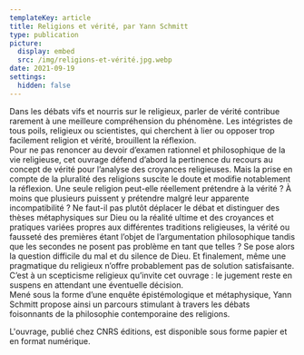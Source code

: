 ```yaml
---
templateKey: article
title: Religions et vérité, par Yann Schmitt
type: publication
picture:
  display: embed
  src: /img/religions-et-vérité.jpg.webp
date: 2021-09-19
settings:
  hidden: false
---
```

Dans les débats vifs et nourris sur le religieux, parler de vérité contribue rarement à une meilleure compréhension du phénomène. Les intégristes de tous poils, religieux ou scientistes, qui cherchent à lier ou opposer trop facilement religion et vérité, brouillent la réflexion.\
Pour ne pas renoncer au devoir d’examen rationnel et philosophique de la vie religieuse, cet ouvrage défend d’abord la pertinence du recours au concept de vérité pour l’analyse des croyances religieuses. Mais la prise en compte de la pluralité des religions suscite le doute et modifie notablement la réflexion. Une seule religion peut-elle réellement prétendre à la vérité ? À moins que plusieurs puissent y prétendre malgré leur apparente incompatibilité ? Ne faut-il pas plutôt déplacer le débat et distinguer des thèses métaphysiques sur Dieu ou la réalité ultime et des croyances et pratiques variées propres aux différentes traditions religieuses, la vérité ou fausseté des premières étant l’objet de l’argumentation philosophique tandis que les secondes ne posent pas problème en tant que telles ? Se pose alors la question difficile du mal et du silence de Dieu. Et finalement, même une pragmatique du religieux n’offre probablement pas de solution satisfaisante. C’est à un scepticisme religieux qu’invite cet ouvrage : le jugement reste en suspens en attendant une éventuelle décision.\
Mené sous la forme d’une enquête épistémologique et métaphysique, Yann Schmitt propose ainsi un parcours stimulant à travers les débats foisonnants de la philosophie contemporaine des religions.

L'ouvrage, publié chez CNRS éditions, est disponible sous forme papier et en format numérique.